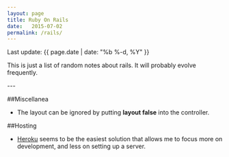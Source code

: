 ```yaml
---
layout: page
title: Ruby On Rails
date:   2015-07-02
permalink: /rails/
---
```

<p>Last update: {{ page.date | date: "%b %-d, %Y" }}</p>

<p>This is just a list of random notes about rails. It will probably evolve frequently.</p>
---

##Miscellanea

- The layout can be ignored by putting **layout false** into the controller.

##Hosting

- [Heroku](http://www.heroku.com) seems to be the easiest solution that allows me to focus more on development, and less on setting up a server.
